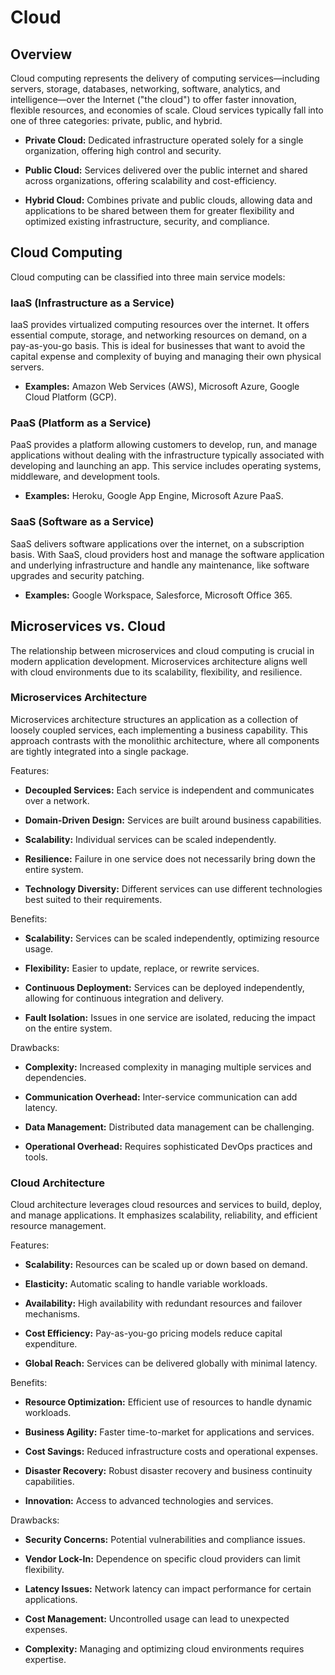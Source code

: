 # Cloud

## Overview

Cloud computing represents the delivery of computing services—including servers, storage, databases, networking, software, analytics, and intelligence—over the Internet ("the cloud") to offer faster innovation, flexible resources, and economies of scale. Cloud services typically fall into one of three categories: private, public, and hybrid.

- **Private Cloud:** Dedicated infrastructure operated solely for a single organization, offering high control and security.

- **Public Cloud:** Services delivered over the public internet and shared across organizations, offering scalability and cost-efficiency.

- **Hybrid Cloud:** Combines private and public clouds, allowing data and applications to be shared between them for greater flexibility and optimized existing infrastructure, security, and compliance.

## Cloud Computing

Cloud computing can be classified into three main service models:

### IaaS (Infrastructure as a Service)

IaaS provides virtualized computing resources over the internet. It offers essential compute, storage, and networking resources on demand, on a pay-as-you-go basis. This is ideal for businesses that want to avoid the capital expense and complexity of buying and managing their own physical servers.

- **Examples:** Amazon Web Services (AWS), Microsoft Azure, Google Cloud Platform (GCP).

### PaaS (Platform as a Service)

PaaS provides a platform allowing customers to develop, run, and manage applications without dealing with the infrastructure typically associated with developing and launching an app. This service includes operating systems, middleware, and development tools.

- **Examples:** Heroku, Google App Engine, Microsoft Azure PaaS.

### SaaS (Software as a Service)

SaaS delivers software applications over the internet, on a subscription basis. With SaaS, cloud providers host and manage the software application and underlying infrastructure and handle any maintenance, like software upgrades and security patching.

- **Examples:** Google Workspace, Salesforce, Microsoft Office 365.

## Microservices vs. Cloud

The relationship between microservices and cloud computing is crucial in modern application development. Microservices architecture aligns well with cloud environments due to its scalability, flexibility, and resilience.

### Microservices Architecture

Microservices architecture structures an application as a collection of loosely coupled services, each implementing a business capability. This approach contrasts with the monolithic architecture, where all components are tightly integrated into a single package.

Features:

- **Decoupled Services:** Each service is independent and communicates over a network.

- **Domain-Driven Design:** Services are built around business capabilities.

- **Scalability:** Individual services can be scaled independently.

- **Resilience:** Failure in one service does not necessarily bring down the entire system.

- **Technology Diversity:** Different services can use different technologies best suited to their requirements.

Benefits:

- **Scalability:** Services can be scaled independently, optimizing resource usage.

- **Flexibility:** Easier to update, replace, or rewrite services.

- **Continuous Deployment:** Services can be deployed independently, allowing for continuous integration and delivery.

- **Fault Isolation:** Issues in one service are isolated, reducing the impact on the entire system.

Drawbacks:

- **Complexity:** Increased complexity in managing multiple services and dependencies.

- **Communication Overhead:** Inter-service communication can add latency.

- **Data Management:** Distributed data management can be challenging.

- **Operational Overhead:** Requires sophisticated DevOps practices and tools.

### Cloud Architecture

Cloud architecture leverages cloud resources and services to build, deploy, and manage applications. It emphasizes scalability, reliability, and efficient resource management.

Features:

- **Scalability:** Resources can be scaled up or down based on demand.

- **Elasticity:** Automatic scaling to handle variable workloads.

- **Availability:** High availability with redundant resources and failover mechanisms.

- **Cost Efficiency:** Pay-as-you-go pricing models reduce capital expenditure.

- **Global Reach:** Services can be delivered globally with minimal latency.

Benefits:

- **Resource Optimization:** Efficient use of resources to handle dynamic workloads.

- **Business Agility:** Faster time-to-market for applications and services.

- **Cost Savings:** Reduced infrastructure costs and operational expenses.

- **Disaster Recovery:** Robust disaster recovery and business continuity capabilities.
- **Innovation:** Access to advanced technologies and services.

Drawbacks:

- **Security Concerns:** Potential vulnerabilities and compliance issues.

- **Vendor Lock-In:** Dependence on specific cloud providers can limit flexibility.

- **Latency Issues:** Network latency can impact performance for certain applications.

- **Cost Management:** Uncontrolled usage can lead to unexpected expenses.

- **Complexity:** Managing and optimizing cloud environments requires expertise.
